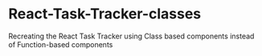 # React-Task-Tracker-classes
Recreating the React Task Tracker using Class based components instead of Function-based components
